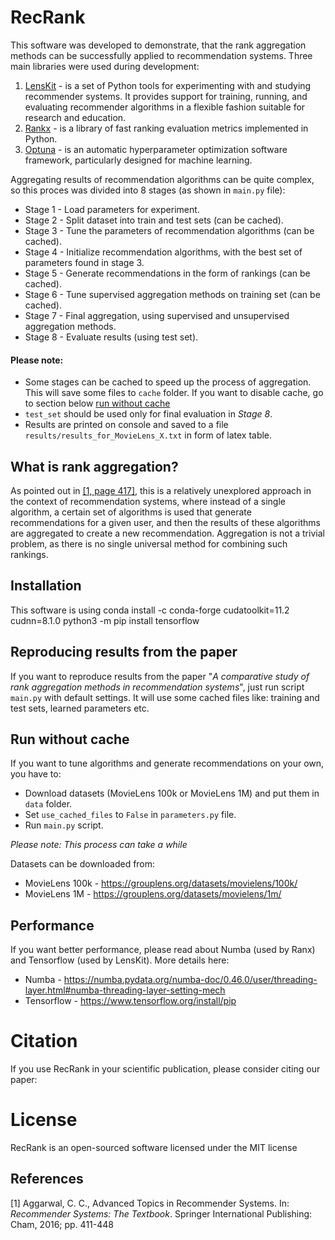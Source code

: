 # RecRank
This software was developed to demonstrate, that the rank aggregation methods can be successfully applied to recommendation systems. Three main libraries were used during development:
1. [LensKit](https://github.com/lenskit/lkpy) - is a set of Python tools for experimenting with and studying recommender systems. It provides support for training, running, and evaluating recommender algorithms in a flexible fashion suitable for research and education.
2. [Rankx](https://github.com/AmenRa/ranx) - is a library of fast ranking evaluation metrics implemented in Python.
3. [Optuna](https://github.com/optuna/optuna) - is an automatic hyperparameter optimization software framework, particularly designed for machine learning.

Aggregating results of recommendation algorithms can be quite complex,
so this proces was divided into 8 stages (as shown in `main.py` file):
* Stage 1 - Load parameters for experiment.
* Stage 2 - Split dataset into train and test sets (can be cached).
* Stage 3 - Tune the parameters of recommendation algorithms (can be cached).
* Stage 4 - Initialize recommendation algorithms, with the best set of parameters found in stage 3.
* Stage 5 - Generate recommendations in the form of rankings (can be cached).
* Stage 6 - Tune supervised aggregation methods on training set (can be cached).
* Stage 7 - Final aggregation, using supervised and unsupervised aggregation methods.
* Stage 8 - Evaluate results (using test set).

#### Please note:
* Some stages can be cached to speed up the process of aggregation. This will save some files to `cache` folder. If you want to disable cache, go to section below [run without cache](#run-without-cache)
* `test_set` should be used only for final evaluation in *Stage 8*.
* Results are printed on console and saved to a file `results/results_for_MovieLens_X.txt` in form of latex table.

## What is rank aggregation?
As pointed out in [[1, page 417]](#1), this is a relatively unexplored approach in the context of 
recommendation systems, where instead of a single algorithm, 
a certain set of algorithms is used that generate recommendations for a given user, 
and then the results of these algorithms are aggregated to create
a new recommendation. Aggregation is not a trivial problem,
as there is no single universal method for combining such rankings.

## Installation
This software is using 
conda install -c conda-forge cudatoolkit=11.2 cudnn=8.1.0
python3 -m pip install tensorflow

## Reproducing results from the paper
If you want to reproduce results from the paper "*A comparative study of rank aggregation methods in recommendation systems*", just run script `main.py` with default settings. 
It will use some cached files like: training and test sets, learned parameters etc.

## Run without cache
If you want to tune algorithms and generate recommendations on your own, you have to:
* Download datasets (MovieLens 100k or MovieLens 1M) and put them in `data` folder.
* Set `use_cached_files` to `False` in `parameters.py` file. 
* Run `main.py` script.

*Please note: This process can take a while*

Datasets can be downloaded from:
* MovieLens 100k - https://grouplens.org/datasets/movielens/100k/
* MovieLens 1M - https://grouplens.org/datasets/movielens/1m/

## Performance
If you want better performance, please read about Numba (used by Ranx) and Tensorflow (used by LensKit). More details here:
- Numba - https://numba.pydata.org/numba-doc/0.46.0/user/threading-layer.html#numba-threading-layer-setting-mech
- Tensorflow - https://www.tensorflow.org/install/pip

# Citation
If you use RecRank in your scientific publication, please consider citing our paper:

# License
RecRank is an open-sourced software licensed under the MIT license

## References
<a id="1">[1]</a>
Aggarwal, C. C.,
Advanced Topics in Recommender Systems.
In: *Recommender Systems: The Textbook*.
Springer International Publishing:
Cham, 2016;
pp. 411-448